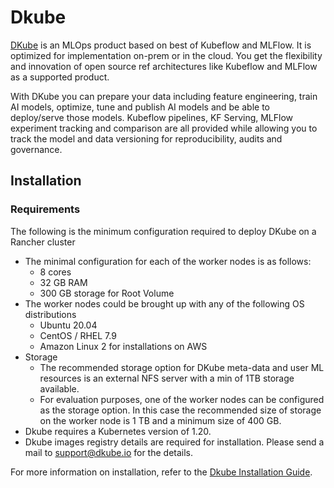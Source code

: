 # Dkube

[DKube](https://dkube.io/) is an MLOps product based on best of Kubeflow and MLFlow. It is optimized for implementation on-prem or in the cloud. You get the flexibility and innovation of open source ref architectures like Kubeflow and MLFlow as a supported product.

With DKube you can prepare your data including feature engineering, train AI models, optimize, tune and publish AI models and be able to deploy/serve those models.  Kubeflow pipelines, KF Serving, MLFlow experiment tracking and comparison are all provided while allowing you to track the model and data versioning for reproducibility, audits and governance.

## Installation

### Requirements
The following is the minimum configuration required to deploy DKube on a Rancher cluster
- The minimal configuration for each of the worker nodes is as follows:
  - 8 cores
  - 32 GB RAM
  - 300 GB storage for Root Volume
- The worker nodes could be brought up with any of the following OS distributions
  - Ubuntu 20.04
  - CentOS / RHEL 7.9
  - Amazon Linux 2 for installations on AWS
- Storage
  - The recommended storage option for DKube meta-data and user ML resources is an external NFS server with a min of 1TB storage available.
  - For evaluation purposes, one of the worker nodes can be configured as the storage option. In this case the recommended size of storage on the worker node is 1 TB and a minimum size of 400 GB.
- Dkube requires a Kubernetes version of 1.20.
- Dkube images registry details are required for installation. Please send a mail to support@dkube.io for the details.

For more information on installation, refer to the [Dkube Installation Guide](https://dkube.io/install/install3_x/Install-Advanced.html).
